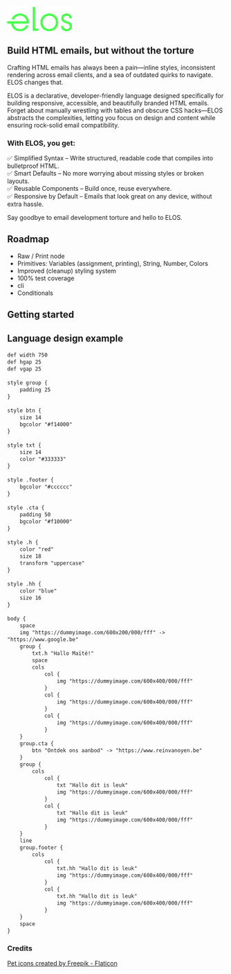 <p>
  <a href="https://github.com/elos-lang/elos">
    <img width="150" src="https://raw.githubusercontent.com/elos-lang/elos/main/logo.png">
  </a>
</p>

## Build HTML emails, but without the torture

Crafting HTML emails has always been a pain—inline styles, inconsistent 
rendering across email clients, and a sea of outdated quirks to navigate. 
ELOS changes that.

ELOS is a declarative, developer-friendly language designed specifically for 
building responsive, accessible, and beautifully branded HTML emails. Forget about 
manually wrestling with tables and obscure CSS hacks—ELOS abstracts the complexities, 
letting you focus on design and content while ensuring rock-solid email compatibility.

### With ELOS, you get:
✅ Simplified Syntax – Write structured, readable code that compiles into bulletproof HTML.<br />
✅ Smart Defaults – No more worrying about missing styles or broken layouts.<br />
✅ Reusable Components – Build once, reuse everywhere.<br />
✅ Responsive by Default – Emails that look great on any device, without extra hassle.<br />

Say goodbye to email development torture and hello to ELOS.

## Roadmap
- Raw / Print node
- Primitives: Variables (assignment, printing), String, Number, Colors
- Improved (cleanup) styling system
- 100% test coverage
- cli
- Conditionals

## Getting started

## Language design example
```
def width 750
def hgap 25
def vgap 25

style group {
    padding 25
}

style btn {
    size 14
    bgcolor "#f14000"
}

style txt {
    size 14
    color "#333333"
}

style .footer {
    bgcolor "#cccccc"
}

style .cta {
    padding 50
    bgcolor "#f10000"
}

style .h {
    color "red"
    size 18
    transform "uppercase"
}

style .hh {
    color "blue"
    size 16
}

body {
    space
    img "https://dummyimage.com/600x200/000/fff" -> "https://www.google.be"
    group {
        txt.h "Hallo Maïté!"
        space
        cols
            col {
                img "https://dummyimage.com/600x400/000/fff"
            }
            col {
                img "https://dummyimage.com/600x400/000/fff"
            }
            col {
                img "https://dummyimage.com/600x400/000/fff"
            }
    }
    group.cta {
        btn "Ontdek ons aanbod" -> "https://www.reinvanoyen.be"
    }
    group {
        cols
            col {
                txt "Hallo dit is leuk"
                img "https://dummyimage.com/600x400/000/fff"
            }
            col {
                txt "Hallo dit is leuk"
                img "https://dummyimage.com/600x400/000/fff"
            }
    }
    line
    group.footer {
        cols
            col {
                txt.hh "Hallo dit is leuk"
                img "https://dummyimage.com/600x400/000/fff"
            }
            col {
                txt.hh "Hallo dit is leuk"
                img "https://dummyimage.com/600x400/000/fff"
            }
    }
    space
}
```

### Credits
<a href="https://www.flaticon.com/free-icons/pet" title="pet icons">Pet icons created by Freepik - Flaticon</a>
